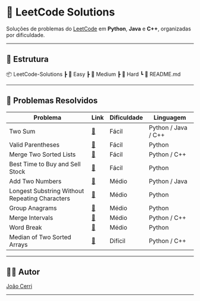 # 📝 LeetCode Solutions

Soluções de problemas do [LeetCode](https://leetcode.com/) em **Python**, **Java** e **C++**, organizadas por dificuldade.

---

## 📂 Estrutura

📦 LeetCode-Solutions
┣ 📂 Easy
┣ 📂 Medium
┣ 📂 Hard
┗ 📜 README.md

---

## 📌 Problemas Resolvidos

| Problema | Link | Dificuldade | Linguagem |
|----------|------|-------------|-----------|
| Two Sum | [🔗](https://leetcode.com/problems/two-sum/) | Fácil | Python / Java / C++ |
| Valid Parentheses | [🔗](https://leetcode.com/problems/valid-parentheses/) | Fácil | Python |
| Merge Two Sorted Lists | [🔗](https://leetcode.com/problems/merge-two-sorted-lists/) | Fácil | Python / C++ |
| Best Time to Buy and Sell Stock | [🔗](https://leetcode.com/problems/best-time-to-buy-and-sell-stock/) | Fácil | Python |
| Add Two Numbers | [🔗](https://leetcode.com/problems/add-two-numbers/) | Médio | Python / Java |
| Longest Substring Without Repeating Characters | [🔗](https://leetcode.com/problems/longest-substring-without-repeating-characters/) | Médio | Python |
| Group Anagrams | [🔗](https://leetcode.com/problems/group-anagrams/) | Médio | Python |
| Merge Intervals | [🔗](https://leetcode.com/problems/merge-intervals/) | Médio | Python / C++ |
| Word Break | [🔗](https://leetcode.com/problems/word-break/) | Médio | Python |
| Median of Two Sorted Arrays | [🔗](https://leetcode.com/problems/median-of-two-sorted-arrays/) | Difícil | Python / C++ |

---

## 👨‍💻 Autor
[João Cerri](https://github.com/joaocerri)

---
